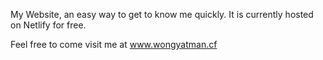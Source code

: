 My Website, an easy way to get to know me quickly. It is currently hosted on Netlify for free.

Feel free to come visit me at www.wongyatman.cf